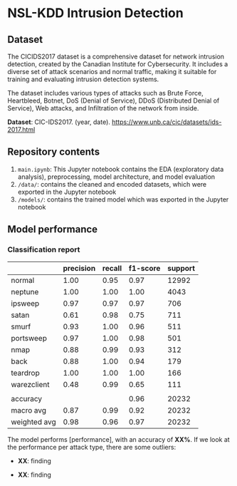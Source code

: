 # NSL-KDD Intrusion Detection

## Dataset

The CICIDS2017 dataset is a comprehensive dataset for network intrusion detection, created by the Canadian Institute for Cybersecurity. It includes a diverse set of attack scenarios and normal traffic, making it suitable for training and evaluating intrusion detection systems.

The dataset includes various types of attacks such as Brute Force, Heartbleed, Botnet, DoS (Denial of Service), DDoS (Distributed Denial of Service), Web attacks, and Infiltration of the network from inside.

**Dataset**: CIC-IDS2017. (year, date). <https://www.unb.ca/cic/datasets/ids-2017.html>

## Repository contents

1. `main.ipynb`: This Jupyter notebook contains the EDA (exploratory data analysis), preprocessing, model architecture, and model evaluation
1. `/data/`: contains the cleaned and encoded datasets, which were exported in the Jupyter notebook
1. `/models/`: contains the trained model which was exported in the Jupyter notebook

## Model performance

### Classification report

|              | precision | recall | f1-score | support |
| ------------ | --------- | ------ | -------- | ------- |
| normal       | 1.00      | 0.95   | 0.97     | 12992   |
| neptune      | 1.00      | 1.00   | 1.00     | 4043    |
| ipsweep      | 0.97      | 0.97   | 0.97     | 706     |
| satan        | 0.61      | 0.98   | 0.75     | 711     |
| smurf        | 0.93      | 1.00   | 0.96     | 511     |
| portsweep    | 0.97      | 1.00   | 0.98     | 501     |
| nmap         | 0.88      | 0.99   | 0.93     | 312     |
| back         | 0.88      | 1.00   | 0.94     | 179     |
| teardrop     | 1.00      | 1.00   | 1.00     | 166     |
| warezclient  | 0.48      | 0.99   | 0.65     | 111     |
|              |           |        |          |         |
| accuracy     |           |        | 0.96     | 20232   |
| macro avg    | 0.87      | 0.99   | 0.92     | 20232   |
| weighted avg | 0.98      | 0.96   | 0.97     | 20232   |

The model performs [performance], with an accuracy of **XX%**. If we look at the performance per attack type, there are some outliers:

- **XX**: finding

- **XX**: finding
